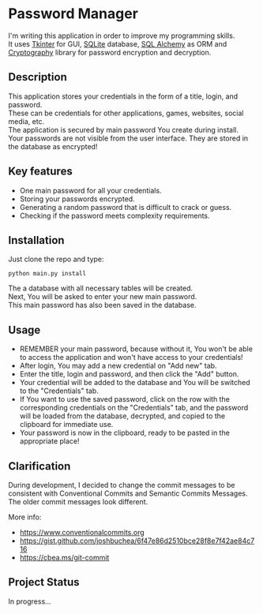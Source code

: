 # Password Manager
I'm writing this application in order to improve my programming skills.\
It uses [Tkinter](https://docs.python.org/3/library/tkinter.html) for GUI, [SQLite](https://www.sqlite.org) database, [SQL Alchemy](https://www.sqlalchemy.org/) as ORM and [Cryptography](https://cryptography.io) library for password encryption and decryption.

## Description
This application stores your credentials in the form of a title, login, and password.\
These can be credentials for other applications, games, websites, social media, etc.\
The application is secured by main password You create during install.\
Your passwords are not visible from the user interface. They are stored in the database as encrypted!

## Key features
* One main password for all your credentials.
* Storing your passwords encrypted.
* Generating a random password that is difficult to crack or guess.
* Checking if the password meets complexity requirements.

## Installation
Just clone the repo and type:
```
python main.py install
```
The a database with all necessary tables will be created.\
Next, You will be asked to enter your new main password.\
This main password has also been saved in the database.

## Usage
* REMEMBER your main password, because without it, You won't be able to access the application and won't have access to your credentials!
* After login, You may add a new credential on "Add new" tab.
* Enter the title, login and password, and then click the "Add" button.
* Your credential will be added to the database and You will be switched to the "Credentials" tab.
* If You want to use the saved password, click on the row with the corresponding credentials on the "Credentials" tab, and the password will be loaded from the database, decrypted, and copied to the clipboard for immediate use.
* Your password is now in the clipboard, ready to be pasted in the appropriate place!

## Clarification
During development, I decided to change the commit messages to be consistent with Conventional Commits and Semantic Commits Messages.
The older commit messages look different.

More info:
- https://www.conventionalcommits.org
- https://gist.github.com/joshbuchea/6f47e86d2510bce28f8e7f42ae84c716
- https://cbea.ms/git-commit

## Project Status
In progress...
